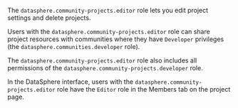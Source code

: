 The `datasphere.community-projects.editor` role lets you edit project settings and delete projects.

Users with the `datasphere.community-projects.editor` role can share project resources with communities where they have `Developer` privileges (the `datasphere.communities.developer` role).

The `datasphere.community-projects.editor` role also includes all permissions of the `datasphere.community-projects.developer` role.

In the DataSphere interface, users with the `datasphere.community-projects.editor` role have the `Editor` role in the Members tab on the project page.